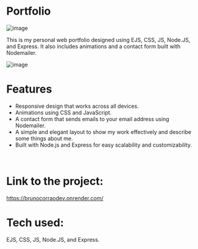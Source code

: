 # Portfolio
![image](https://user-images.githubusercontent.com/103332103/231299898-dc3fd7d5-97a6-4cf3-a908-975b81c4a037.png)

This is my personal web portfolio designed using EJS, CSS, JS, Node.JS, and Express. It also includes animations and a contact form built with Nodemailer.

![image](https://user-images.githubusercontent.com/103332103/231300977-c73c4fe6-41e1-4c2f-8109-4a8af5446243.png)


# Features
* Responsive design that works across all devices.
* Animations using CSS and JavaScript.
* A contact form that sends emails to your email address using Nodemailer.
* A simple and elegant layout to show my work effectively and describe some things about me.
* Built with Node.js and Express for easy scalability and customizability.
<br>

# Link to the project:

https://brunocorraodev.onrender.com/

# Tech used:

EJS, CSS, JS, Node.JS, and Express.
